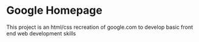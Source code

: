 # Google Homepage

This project is an html/css recreation of google.com to develop basic front end web development skills